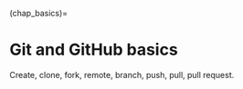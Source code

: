(chap_basics)=
# Git and GitHub basics

Create, clone, fork, remote, branch, push, pull, pull request.
